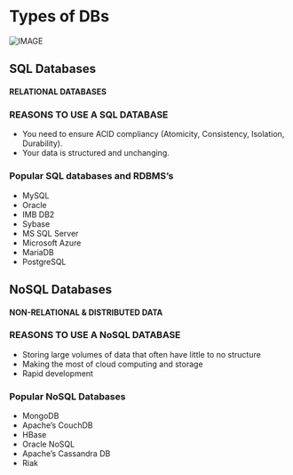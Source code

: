 # Types of DBs


![IMAGE](https://cdn-images-1.medium.com/max/499/0*GQE0-Nd5BYBp9G90.jpg)

## SQL Databases
#### RELATIONAL DATABASES
### REASONS TO USE A SQL DATABASE
- You need to ensure ACID compliancy (Atomicity, Consistency, Isolation, Durability).
- Your data is structured and unchanging.

### Popular SQL databases and RDBMS’s

- MySQL
- Oracle
- IMB DB2
- Sybase
- MS SQL Server
- Microsoft Azure
- MariaDB
- PostgreSQL

## NoSQL Databases

#### NON-RELATIONAL & DISTRIBUTED DATA

### REASONS TO USE A NoSQL DATABASE
- Storing large volumes of data that often have little to no structure
- Making the most of cloud computing and storage
- Rapid development

### Popular NoSQL Databases
- MongoDB
- Apache’s CouchDB
- HBase
- Oracle NoSQL
- Apache’s Cassandra DB
- Riak
